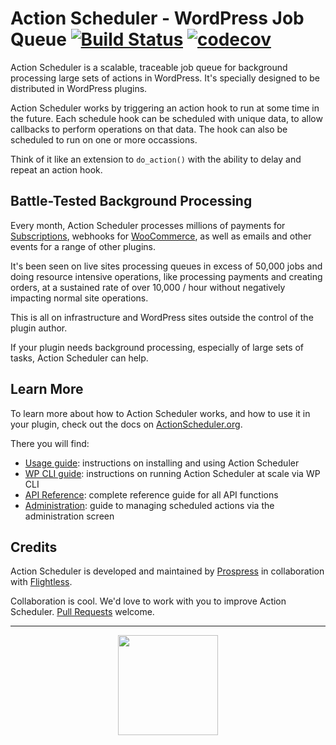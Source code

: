 # Action Scheduler - WordPress Job Queue [![Build Status](https://travis-ci.org/Prospress/action-scheduler.png?branch=master)](https://travis-ci.org/Prospress/action-scheduler) [![codecov](https://codecov.io/gh/Prospress/action-scheduler/branch/master/graph/badge.svg)](https://codecov.io/gh/Prospress/action-scheduler)

Action Scheduler is a scalable, traceable job queue for background processing large sets of actions in WordPress. It's specially designed to be distributed in WordPress plugins.

Action Scheduler works by triggering an action hook to run at some time in the future. Each schedule hook can be scheduled with unique data, to allow callbacks to perform operations on that data. The hook can also be scheduled to run on one or more occassions.

Think of it like an extension to `do_action()` with the ability to delay and repeat an action hook.

## Battle-Tested Background Processing

Every month, Action Scheduler processes millions of payments for [Subscriptions](https://woocommerce.com/products/woocommerce-subscriptions/), webhooks for [WooCommerce](https://wordpress.org/plugins/woocommerce/), as well as emails and other events for a range of other plugins.

It's been seen on live sites processing queues in excess of 50,000 jobs and doing resource intensive operations, like processing payments and creating orders, at a sustained rate of over 10,000 / hour without negatively impacting normal site operations.

This is all on infrastructure and WordPress sites outside the control of the plugin author.

If your plugin needs background processing, especially of large sets of tasks, Action Scheduler can help.

## Learn More

To learn more about how to Action Scheduler works, and how to use it in your plugin, check out the docs on [ActionScheduler.org](https://actionscheduler.org).

There you will find:

* [Usage guide](https://actionscheduler.org/usage/): instructions on installing and using Action Scheduler
* [WP CLI guide](https://actionscheduler.org/wp-cli/): instructions on running Action Scheduler at scale via WP CLI
* [API Reference](https://actionscheduler.org/api/): complete reference guide for all API functions
* [Administration](https://actionscheduler.org/admin/): guide to managing scheduled actions via the administration screen

## Credits

Action Scheduler is developed and maintained by [Prospress](http://prospress.com/) in collaboration with [Flightless](https://flightless.us/).

Collaboration is cool. We'd love to work with you to improve Action Scheduler. [Pull Requests](https://github.com/prospress/action-scheduler/pulls) welcome.

---

<p align="center">
<img src="https://cloud.githubusercontent.com/assets/235523/11986380/bb6a0958-a983-11e5-8e9b-b9781d37c64a.png" width="160">
</p>
